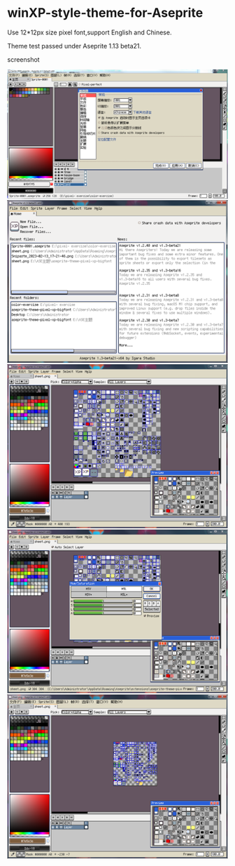 # winXP-style-theme-for-Aseprite
Use 12*12px size pixel font,support English and Chinese.

Theme test passed under Aseprite 1.13 beta21.

screenshot

![1](/Snipaste_2023-02-13_17-21-46.png)
![2](/Snipaste_2023-02-16_11-27-14.png)
![3](/Snipaste_2023-02-16_11-27-46.png)
![4](/Snipaste_2023-02-16_11-28-16.png)
![5](/Snipaste_2023-02-16_11-29-35.png)
